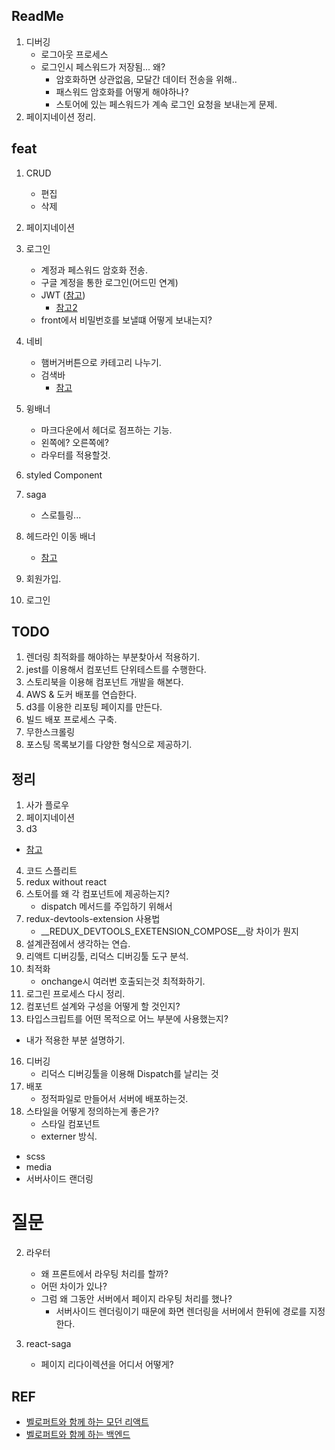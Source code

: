 ## ReadMe

1. 디버깅
    - 로그아웃 프로세스
    - 로그인시 페스워드가 저장됨... 왜?
        - 암호화하면 상관없음, 모달간 데이터 전송을 위해..
        - 패스워드 암호화를 어떻게 해야하나?
        - 스토어에 있는 페스워드가 계속 로그인 요청을 보내는게 문제.
2. 페이지네이션 정리.


## feat
1. CRUD
    - 편집
    - 삭제
2. 페이지네이션
3. 로그인
    - 계정과 페스워드 암호화 전송.
    - 구글 계정을 통한 로그인(어드민 연계)
    - JWT ([참고](https://github.com/velopert/nodejs-jwt-example))
        - [참고2](https://backend-intro.vlpt.us/4/01.html)
    - front에서 비밀번호를 보낼떄 어떻게 보내는지?
4. 네비
    - 햄버거버튼으로 카테고리 나누기.
    - 검색바 
      - [참고](https://blog.woolta.com/)
5. 윙배너
    - 마크다운에서 헤더로 점프하는 기능.
    - 왼쪽에? 오른쪽에?
    - 라우터를 적용할것.
7. styled Component
8. saga
    - 스로틀링...
9. 헤드라인 이동 배너
    - [참고](https://velog.io/@dvmflstm/RxJS-Practice)
10. 회원가입.

11. 로그인



## TODO
1. 렌더링 최적화를 해야하는 부분찾아서 적용하기.
4. jest를 이용해서 컴포넌트 단위테스트를 수행한다.
5. 스토리북을 이용해 컴포넌트 개발을 해본다.
6. AWS & 도커 배포를 연습한다.
7. d3를 이용한 리포팅 페이지를 만든다.
8. 빌드 배포 프로세스 구축.
9. 무한스크롤링
10. 포스팅 목록보기를 다양한 형식으로 제공하기.




## 정리
1. 사가 플로우
2. 페이지네이션
3. d3
- [참고](https://riptutorial.com/ko/d3-js/example/8402/%EC%A2%8C%ED%91%9C%EA%B3%84)
4. 코드 스플리트
5. redux without react
6. 스토어를 왜 각 컴포넌트에 제공하는지?
    - dispatch 메서드를 주입하기 위해서
7. redux-devtools-extension 사용법 
    - __REDUX_DEVTOOLS_EXETENSION_COMPOSE__랑 차이가 뭔지
8. 설계관점에서 생각하는 연습.
9. 리액트 디버깅툴, 리덕스 디버깅툴 도구 분석.
10. 최적화
    - onchange시 여러번 호출되는것 최적화하기.
11. 로그린 프로세스 다시 정리.
14. 컴포넌트 설계와 구성을 어떻게 할 것인지?
15. 타입스크립트를 어떤 목적으로 어느 부분에 사용했는지?
- 내가 적용한 부분 설명하기.
16. 디버깅
    - 리덕스 디버깅툴을 이용해 Dispatch를 날리는 것
17. 배포
    - 정적파일로 만들어서 서버에 배포하는것.
18. 스타일을 어떻게 정의하는게 좋은가?
    - 스타일 컴포넌트
    - externer 방식.

- scss
- media
- 서버사이드 랜더링


# 질문

2. 라우터
    - 왜 프론트에서 라우팅 처리를 할까?
    - 어떤 차이가 있나?
    - 그럼 왜 그동안 서버에서 페이지 라우팅 처리를 했나?
        - 서버사이드 렌더링이기 때문에 화면 렌더링을 서버에서 한뒤에 경로를 지정한다.
    

3. react-saga
    - 페이지 리다이렉션을 어디서 어떻게?


## REF
- [벨로퍼트와 함께 하는 모던 리액트](https://react.vlpt.us/basic/01-concept.html)
- [벨로퍼트와 함께 하는 백엔드](https://backend-intro.vlpt.us/6/04.html)